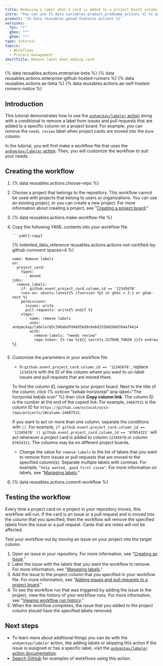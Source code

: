 ```yaml
---
title: Removing a label when a card is added to a project board column
intro: "You can use {% data variables.product.prodname_actions %} to automatically remove a label when an issue or pull request is added to a specific column on a project board."
product: "{% data reusables.gated-features.actions %}"
versions:
  fpt: "*"
  ghes: "*"
  ghae: "*"
type: tutorial
topics:
  - Workflows
  - Project management
shortTitle: Remove label when adding card
---
```


{% data reusables.actions.enterprise-beta %}
{% data reusables.actions.enterprise-github-hosted-runners %}
{% data reusables.actions.ae-beta %}
{% data reusables.actions.ae-self-hosted-runners-notice %}

## Introduction

This tutorial demonstrates how to use the [`andymckay/labeler` action](https://github.com/marketplace/actions/simple-issue-labeler) along with a conditional to remove a label from issues and pull requests that are added to a specific column on a project board. For example, you can remove the `needs review` label when project cards are moved into the `Done` column.

In the tutorial, you will first make a workflow file that uses the [`andymckay/labeler` action](https://github.com/marketplace/actions/simple-issue-labeler). Then, you will customize the workflow to suit your needs.

## Creating the workflow

1.  {% data reusables.actions.choose-repo %}
2.  Choose a project that belongs to the repository. This workflow cannot be used with projects that belong to users or organizations. You can use an existing project, or you can create a new project. For more information about creating a project, see "[Creating a project board](/github/managing-your-work-on-github/creating-a-project-board)."
3.  {% data reusables.actions.make-workflow-file %}
4.  Copy the following YAML contents into your workflow file.

        ```yaml{:copy}

    {% indented_data_reference reusables.actions.actions-not-certified-by-github-comment spaces=4 %}

        name: Remove labels
        on:
          project_card:
            types:
              - moved
        jobs:
          remove_labels:
            if: github.event.project_card.column_id == '12345678'
            runs-on: ubuntu-latest{% ifversion fpt or ghes > 3.1 or ghae-next %}
            permissions:
              issues: write
              pull-requests: write{% endif %}
            steps:
              - name: remove labels
                uses: andymckay/labeler@5c59dabdfd4dd5bd9c6e6d255b01b9d764af4414
                with:
                  remove-labels: "needs review"
                  repo-token: {% raw %}${{ secrets.GITHUB_TOKEN }}{% endraw %}
        ```

5.  Customize the parameters in your workflow file:

    - In `github.event.project_card.column_id == '12345678'`, replace `12345678` with the ID of the column where you want to un-label issues and pull requests that are moved there.

    To find the column ID, navigate to your project board. Next to the title of the column, click {% octicon "kebab-horizontal" aria-label="The horizontal kebab icon" %} then click **Copy column link**. The column ID is the number at the end of the copied link. For example, `24687531` is the column ID for `https://github.com/octocat/octo-repo/projects/1#column-24687531`.

    If you want to act on more than one column, separate the conditions with `||`. For example, `if github.event.project_card.column_id == '12345678' || github.event.project_card.column_id == '87654321'` will act whenever a project card is added to column `12345678` or column `87654321`. The columns may be on different project boards.

    - Change the value for `remove-labels` to the list of labels that you want to remove from issues or pull requests that are moved to the specified column(s). Separate multiple labels with commas. For example, `"help wanted, good first issue"`. For more information on labels, see "[Managing labels](/github/managing-your-work-on-github/managing-labels#applying-labels-to-issues-and-pull-requests)."

6.  {% data reusables.actions.commit-workflow %}

## Testing the workflow

Every time a project card on a project in your repository moves, this workflow will run. If the card is an issue or a pull request and is moved into the column that you specified, then the workflow will remove the specified labels from the issue or a pull request. Cards that are notes will not be affected.

Test your workflow out by moving an issue on your project into the target column.

1. Open an issue in your repository. For more information, see "[Creating an issue](/github/managing-your-work-on-github/creating-an-issue)."
2. Label the issue with the labels that you want the workflow to remove. For more information, see "[Managing labels](/github/managing-your-work-on-github/managing-labels#applying-labels-to-issues-and-pull-requests)."
3. Add the issue to the project column that you specified in your workflow file. For more information, see "[Adding issues and pull requests to a project board](/github/managing-your-work-on-github/adding-issues-and-pull-requests-to-a-project-board)."
4. To see the workflow run that was triggered by adding the issue to the project, view the history of your workflow runs. For more information, see "[Viewing workflow run history](/actions/managing-workflow-runs/viewing-workflow-run-history)."
5. When the workflow completes, the issue that you added to the project column should have the specified labels removed.

## Next steps

- To learn more about additional things you can do with the `andymckay/labeler` action, like adding labels or skipping this action if the issue is assigned or has a specific label, visit the [`andymckay/labeler` action documentation](https://github.com/marketplace/actions/simple-issue-labeler).
- [Search GitHub](https://github.com/search?q=%22uses:+andymckay/labeler%22&type=code) for examples of workflows using this action.
